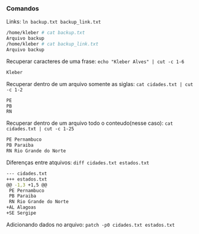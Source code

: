 ### Comandos

Links: `ln backup.txt backup_link.txt`
```bash
/home/kleber # cat backup.txt
Arquivo backup
/home/kleber # cat backup_link.txt
Arquivo backup
```
Recuperar caracteres de uma frase: `echo "Kleber Alves" | cut -c 1-6`
```bash
Kleber
```
Recuperar dentro de um arquivo somente as siglas: `cat cidades.txt | cut -c 1-2`
```bash
PE
PB
RN
```

Recuperar dentro de um arquivo todo o conteudo(nesse caso): `cat cidades.txt | cut -c 1-25`
```bash
PE Pernambuco
PB Paraiba
RN Rio Grande do Norte
```

Diferenças entre atquivos: `diff cidades.txt estados.txt`
```bash
--- cidades.txt
+++ estados.txt
@@ -1,3 +1,5 @@
 PE Pernambuco
 PB Paraiba
 RN Rio Grande do Norte
+AL Alagoas
+SE Sergipe
```

Adicionando dados no arquivo: `patch -p0 cidades.txt estados.txt`